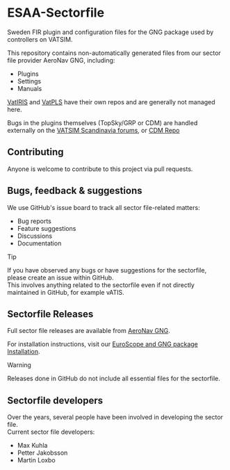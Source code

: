 # ESAA-Sectorfile
Sweden FIR plugin and configuration files for the GNG package used by controllers on VATSIM.

This repository contains non-automatically generated files from our sector file provider AeroNav GNG, including:
- Plugins
- Settings
- Manuals

[VatIRIS](https://github.com/minsulander/vatiris/) and [VatPLS](https://github.com/minsulander/vatpls/) have their own repos and are generally not managed here.

Bugs in the plugins themselves (TopSky/GRP or CDM) are handled externally on the [VATSIM Scandinavia forums](https://forum.vatsim-scandinavia.org/t/plugins), or [CDM Repo](https://github.com/rpuig2001/CDM)

## Contributing
Anyone is welcome to contribute to this project via pull requests.

## Bugs, feedback & suggestions
We use GitHub's issue board to track all sector file-related matters:
- Bug reports
- Feature suggestions
- Discussions
- Documentation

> [!TIP]
>If you have observed any bugs or have suggestions for the sectorfile, please create an issue within GitHub.\
>This involves anything related to the sectorfile even if not directly maintained in GitHub, for example vATIS.

## Sectorfile Releases
Full sector file releases are available from [AeroNav GNG](https://files.aero-nav.com/ESAA).

For installation instructions, visit our [EuroScope and GNG package Installation](https://wiki.vatsim-scandinavia.org/books/general/page/euroscope-and-gng-package-installation).

> [!WARNING]
> Releases done in GitHub do not include all essential files for the sectorfile.

## Sectorfile developers
Over the years, several people have been involved in developing the sector file.\
Current sector file developers:
- Max Kuhla
- Petter Jakobsson
- Martin Loxbo
